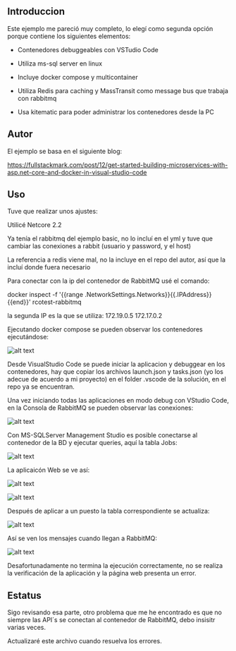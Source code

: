 ## Introduccion

Este ejemplo me pareció muy completo, lo elegí como segunda opción porque contiene los siguientes elementos:

* Contenedores debuggeables con VSTudio Code

* Utiliza ms-sql server en linux

* Incluye docker compose y multicontainer

* Utiliza Redis para caching y MassTransit como message bus que trabaja con rabbitmq

* Usa kitematic para poder administrar los contenedores desde la PC

## Autor

El ejemplo se basa en el siguiente blog:

https://fullstackmark.com/post/12/get-started-building-microservices-with-asp.net-core-and-docker-in-visual-studio-code 

## Uso

Tuve que realizar unos ajustes:

Utilicé  Netcore 2.2

Ya tenía el rabbitmq del ejemplo basic, no lo incluí en el yml y tuve que cambiar las conexiones a rabbit (usuario y password, y el host)

La referencia a redis viene mal, no la incluye en el repo del autor, así que la incluí donde fuera necesario

Para conectar con la ip del contenedor de RabbitMQ usé el comando:

docker inspect -f '{{range .NetworkSettings.Networks}}{{.IPAddress}}{{end}}'  rcotest-rabbitmq

la segunda IP es la que se utiliza:  172.19.0.5 172.17.0.2

Ejecutando docker compose se pueden observar los contenedores ejecutándose:

![alt text](https://raw.githubusercontent.com/rafelcnet/RabbitMQNetCore/master/ApplicantsAndJobs/images/mq2.PNG)

Desde VisualStudio Code se puede iniciar la aplicacion y debuggear en los contenedores, hay que copiar los archivos launch.json y tasks.json (yo los adecue de acuerdo a mi proyecto) en el folder .vscode de la solución, en el repo ya se encuentran.

Una vez iniciando todas las aplicaciones en modo debug con VStudio Code, en la Consola de RabbitMQ se pueden observar las conexiones:

![alt text](https://raw.githubusercontent.com/rafelcnet/RabbitMQNetCore/master/ApplicantsAndJobs/images/mq1.PNG)

Con MS-SQLServer Management Studio es posible conectarse al contenedor de la BD y ejecutar queries, aquí la tabla Jobs:

![alt text](https://raw.githubusercontent.com/rafelcnet/RabbitMQNetCore/master/ApplicantsAndJobs/images/mq3.PNG)

La aplicaicón Web se ve así:

![alt text](https://raw.githubusercontent.com/rafelcnet/RabbitMQNetCore/master/ApplicantsAndJobs/images/mq4.PNG)

![alt text](https://raw.githubusercontent.com/rafelcnet/RabbitMQNetCore/master/ApplicantsAndJobs/images/mq5.PNG)

Después de aplicar a un puesto la tabla correspondiente se actualiza:

![alt text](https://raw.githubusercontent.com/rafelcnet/RabbitMQNetCore/master/ApplicantsAndJobs/images/mq7.PNG)

Así se ven los mensajes cuando llegan a RabbitMQ:

![alt text](https://raw.githubusercontent.com/rafelcnet/RabbitMQNetCore/master/ApplicantsAndJobs/images/mq8.PNG)

Desafortunadamente no termina la ejecución correctamente, no se realiza la verificación de la aplicación y la página web presenta un error.

## Estatus 

Sigo revisando esa parte, otro problema que me he encontrado es que no siempre las API´s se conectan al contenedor de RabbitMQ, debo insisitr varias veces.

Actualizaré este archivo cuando resuelva los errores.


